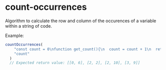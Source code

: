 # count-occurrences

Algorithm to calculate the row and column of the occurences of a variable within a string of code.

Example:

```javascript
countOccurrences(
    "const count = 0\nfunction get_count(){\n  count = count + 1\n  return count\n}",
    "count"
  )
  // Expected return value: [[0, 6], [2, 2], [2, 10], [3, 9]]
```
